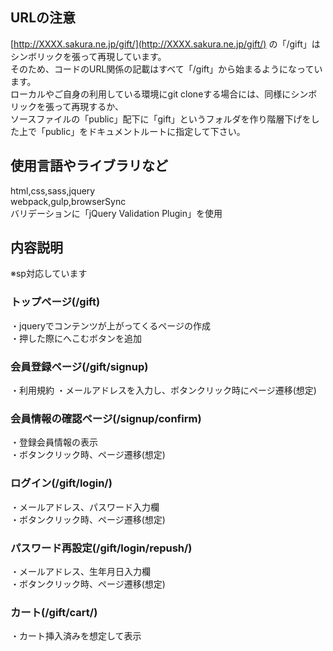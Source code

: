 ## URLの注意
[http://XXXX.sakura.ne.jp/gift/](http://XXXX.sakura.ne.jp/gift/) の「/gift」はシンボリックを張って再現しています。  
そのため、コードのURL関係の記載はすべて「/gift」から始まるようになっています。　  
ローカルやご自身の利用している環境にgit cloneする場合には、同様にシンボリックを張って再現するか、  
ソースファイルの「public」配下に「gift」というフォルダを作り階層下げをした上で「public」をドキュメントルートに指定して下さい。  

## 使用言語やライブラリなど  
html,css,sass,jquery  
webpack,gulp,browserSync  
バリデーションに「jQuery Validation Plugin」を使用  

## 内容説明
※sp対応しています  

### トップページ(/gift)
・jqueryでコンテンツが上がってくるページの作成  
・押した際にへこむボタンを追加  
### 会員登録ページ(/gift/signup)
・利用規約
・メールアドレスを入力し、ボタンクリック時にページ遷移(想定)  
### 会員情報の確認ページ(/signup/confirm)
・登録会員情報の表示  
・ボタンクリック時、ページ遷移(想定)  
### ログイン(/gift/login/)
・メールアドレス、パスワード入力欄  
・ボタンクリック時、ページ遷移(想定)  
### パスワード再設定(/gift/login/repush/)
・メールアドレス、生年月日入力欄  
・ボタンクリック時、ページ遷移(想定)  
### カート(/gift/cart/)
・カート挿入済みを想定して表示
